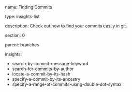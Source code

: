 name: Finding Commits

type: insights-list

description: Check out how to find your commits easily in git.

section: 0

parent: branches

insights:
  - search-by-commit-message-keyword
  - search-for-commits-by-author
  - locate-a-commit-by-its-hash
  - specify-a-commit-by-its-ancestry
  - specify-a-range-of-commits-using-double-dot-syntax
